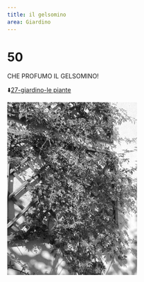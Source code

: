 ```yaml
---
title: il gelsomino
area: Giardino
---
```

# 50
CHE PROFUMO IL GELSOMINO!

⬇️[27-giardino-le piante](27-giardino-le%20piante.md) 

![foto_18](../_assets/preview/foto_18.jpg)